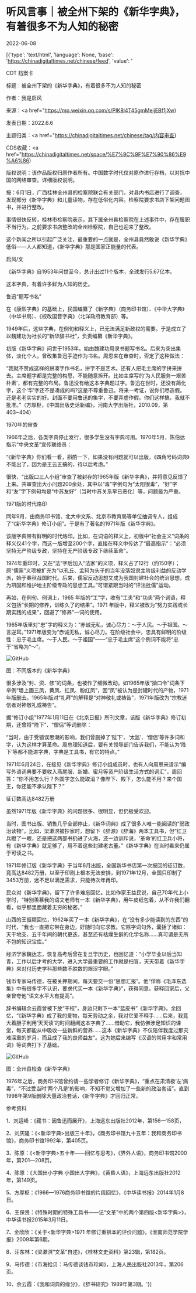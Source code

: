 # 听风言事｜被全州下架的《新华字典》，有着很多不为人知的秘密

2022-06-08

[{'type': 'text/html', 'language': None, 'base': 'https://chinadigitaltimes.net/chinese/feed', 'value': '

CDT 档案卡

标题：被全州下架的《新华字典》，有着很多不为人知的秘密

作者：我是启风

来源：<a href="https://mp.weixin.qq.com/s/PIK8l4T45gmMeijEBf1jXw)

发表日期：2022.6.6

主题归类：<a href="https://chinadigitaltimes.net/chinese/tag/内容审查)

CDS收藏：<a href="https://chinadigitaltimes.net/space/%E7%9C%9F%E7%90%86%E9%A6%86)

版权说明：该作品版权归原作者所有。中国数字时代仅对原作进行存档，以对抗中国的网络审查。详细版权说明。





按：6月1日，广西桂林全州县的检察院联合有关部门，对县内书店进行了调查，发现部分《新华字典》和儿童读物，存在低俗化内容。检察院要求书店下架问题图书，并进行整改。

事情很快反转，桂林市检察院表示，其下属全州县检察院在上述事件中，存在履职不当行为。之前要求书店整改的全州检察院，自己也迎来了整改。

这个新闻之所以引起广泛关注，最重要的一点就是，全州县竟然敢说《新华字典》低俗——人人都知道，《新华字典》那是国家正能量的代表。

启风/文

《新华字典》自1953年问世至今，总计出过11个版本，全球发行5.67亿本。

这本字典，有着许多鲜为人知的历史。

鲁迅“题写书名”

在《康熙字典》的基础上，民国编纂了《新字典》（商务印书馆）、《中华大字典》（中华书局）、《校改国音字典》（北洋政府教育部）等。

1949年后，这些字典，在例句和释义上，已无法满足新政权的需要。于是成立了以魏建功为社长的“新华辞书社”，负责编纂《新华字典》。

初版《新华字典》问世于1953年。始由魏建功用隶书题写书名。后来为突出集体，淡化个人，曾改集鲁迅手迹作为书名。周恩来在审查时，否定了这种做法：



“我就不赞成这样的拼凑字作书名，拼字不是艺术。还有人把毛主席的字拼来拼去。主席题字都是完整的构思，不能随意拆开。比如主席写的‘为人民服务一艰苦朴素’，都有完整的布局。鲁迅没有给这本字典题过字。鲁迅在世时，还没有简化字，这个‘华’字还不是凑成的吗?这是不尊重鲁迅。将来一考证，说你们尽造假。还是老老实实的好。封面不要用鲁迅的集字，不要弄虚作假。你们这样搞，我就不批准。”（方厚枢，《中国出版史话新编》，河南大学出版社，2010.09，第403~404）



1970年的审查

1966年之后，各类字典停止发行，很多学生没有字典可用。1970年5月，陈伯达指示“中央文革”宣传联络员：



“《新华字典》你们看一看，斟酌一下，如果没有问题就可以出版，《四角号码词典》不能出了，因为是王云五搞的，待以后考虑。”



很快，“出版口三人小组”审查了被封存的1965年版《新华字典》，并将意见反馈了上来。共审查出大小问题200余处，其中以“毒”字例句为“太阳很毒”，“好”字和“友”字下例句均是“中苏友好”（当时中苏关系早已恶化）等，问题最为严重。

1971版的时代烙印

同年9月，由商务印书馆、北大中文系、北京市教育局等单位抽调专人，组成了“《新华字典》修订小组”。于是有了著名的1971年版《新华字典》。

该版字典带有鲜明的时代烙印。比如，在词语的释义上，初版中“社会主义”词条的释义仅41个字，而这一版增至200个字，直接在释义中传达了“最高指示”：“必须坚持无产阶级专政，坚持在无产阶级专政下继续革命”。

1974年重印时，又在“法”字后加入“法家”的义项，释义占了12行（约150字）；原“儒家”义项被扩充为“以孔丘、孟轲为头子的当年没落奴隶主阶级利益的反动学派，始于春秋战国时代。后来，儒家反动思想又成为我国封建社会的统治思想，成为巩固和维护地主阶级专政的思想工具。”可谓紧跟当时的“评法批儒”运动。

再如，在例句、例词上，1965 年版的“工”字，收有“工夫”和“功夫”两个词语，释义包括“长期的修养，训练久了的结果”。1971 年版中，释义被改为“努力实践或长期实践的成果”，回避了“修养”一词的使用。

1965年版里对“忠”字的释义为：“赤诚无私，诚心尽力：～于人民。～于祖国。～言逆耳。”1971年版变为“赤诚无私，诚心尽力。在阶级社会中，忠具有鲜明的阶级性：忠于毛主席。～于人民。～于祖国”——“忠于毛主席”这个例词不能将“忠于”省略为“～”。

![GitHub](https://chinadigitaltimes.net/chinese/files/2022/06/image-1654688550271.png)

图：不同版本的《新华字典》

很多涉及“封、资、修”的词条，也被作了细微改动。如1965年版“拗口令”词条下举例“墙上画三凤，黄凤、红凤、粉红凤”，因“凤”被认为是封建时代的产物，1971年版删去。1965年版对“礼拜”的解释是“对神敬礼或祷告”，1971年版改为“宗教迷信者对神敬礼或祷告”。

据“修订小组”1977年1月11日在《北京日报》所刊文章，该版《新华字典》修订初期，还曾将“陛下”、“僧侣”等词删除：



“当时，由于受错误思潮的影响，我们曾删掉了‘陛下’、‘太监’、‘僧侣’等许多词和字，认为这样才算革命。周总理知道后，要有关领导部门告诉我们，不能认为‘陛下’等都不能进字典，字典是工具书，有它的特点。”



1971年6月24日，在接见《新华字典》修订小组成员时，也有人向周恩来请示“编写外语词典要不要收入燕尾服、新婚、蜜月等资产阶级生活方式的词汇”，周回答：“你不用怎么行？外国字怎么能取消？像陛下、殿下，怎么能不用？来个国王，你还能不承认陛下？”

征订数高达8482万册

虽然1971年版《新华字典》的问题很多、很明显，但仍极受欢迎。

当时，图书出版、销售几乎全部停止，《新华词典》成了很多人唯一能阅读的“弱政治读物”。比如，梁漱溟被抄家时，想留下《辞源》《辞海》两本工具书，但“红卫兵瞪了一眼，还是把这两部书扔进了火海，还一边训斥说，‘革命’的红卫兵小将，有《新华字典》就足够了，用不着这些封建老古董。”《新华字典》在当时看来仍属于可读之书。

1971年修订版《新华字典》于当年6月出版，全国新华书店第一次报回的征订数，竟高达8482万册，以至于印刷上根本无法安排，到1971年12月，全国只印制了3453万册，远不足以满足需求，只能待次年再印。

民众对《新华字典》，留下了许多难忘回忆。比如作家王益民说，自己70年代上小学时，“特别羡慕我的语文老师有一本《新华字典》，用牛皮纸包着，从不许我们翻看，似乎那里面藏着无穷的秘密。”

山西的王振颖回忆，1962年买了一本《新华字典》，在“没有多少能读到的东西”的时代，“我也一直把它带在身边，好随时向它求教。它除字词句外，囊括了诸如：天干地支、五千年间的朝代更迭，甚至还有枯燥生僻的化学名称……真可谓是无所不包的知识宝库。”

经济学家魏达志，恢复高考后曾在复旦学历史，也回忆道：“小学毕业以后当知青，工作以后才考的大学，进入大学最重要的工作就是扫盲，天天带着《新华字典》来对付历史学科那些数不胜数的艰涩字眼。”

钱币专家马传德，在被关押期间，每天要交一份“思想汇报”。他“佯称《毛泽东选集》中有很多字不认识，要求代买一本《新华字典》”，获得同意。获释回家后，父亲曾夸他“语文水平大有提高”。

辞书编辑余云霞曾被下放“干校”，身边只剩下一本“蓝皮书”《新华字典》。余回忆，“《新华字典》成了我的爱物，每天劳动之余，我对它爱不释手……后来，我竟大着胆子利用‘天天读’的时间翻阅这本字典了……借助它，我仿佛涉足知识的课堂，每天都能从中吸收一些新鲜的营养……这本《新华字典》不仅陪伴我度过那灾难深重的岁月，而且成了我的良师益友”。这为她后来编写《汉语的常用字和常用词》等词典打下了基础。

![GitHub](https://chinadigitaltimes.net/chinese/files/2022/06/post-682781-62a08c2c050ab.)

图：全州县检查《新华字典》

1976年之后，商务印书馆曾约请一些学者修订《新华字典》，“重点在肃清极‘左’病毒”，“不过受当时‘两个凡是’的影响，不知不觉又增加了一些新的政治套话”。直到1998年第9版删除大量政治套话，《新华字典》才回归正常。

参考资料

1、刘运峰：《藏书：因鲁迅而展开》，上海远东出版社2012年，第156—158页，

2、刘庆隆：《&lt;新华字典&gt;出版三十年》，《商务印书馆九十五年：我和商务印书馆》，商务印书馆1992年，第405页。

3、陈原：《&lt;新华字典&gt;五十年——回忆与思考》，《界外人语》，商务印书馆2000年，第201—208页。

4、陈原：《大国出小字典 小国出大字典》，《黄昏人语》，上海远东出版社2012年，第149页。

5、方厚枢：《1966—1976商务印书馆的片段回忆》，《中华读书报》2014年1月8日。

6、王保贤：《特殊时期的特殊工具书——记“文革”中的两个第四版&lt;新华字典&gt;》，中华读书报2015年3月11日。

7、金欣欣：《关于&lt;新华字典&gt;1971 年修订重排本的评价问题》，《淮南师范学院学报》2009年第6期。

8、汪东林：《梁漱溟“文革”自述》，《桂林文史资料》第23辑，第182页。

9、马传德：《币海拾贝：马传德谈钱币珍闻》，上海人民出版社2013年，第206页。

10、余云霞：《我和词典的缘分》，《辞书研究》1989年第3期。'}]
